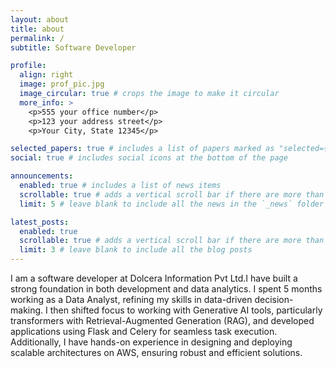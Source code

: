 ```yaml
---
layout: about
title: about
permalink: /
subtitle: Software Developer

profile:
  align: right
  image: prof_pic.jpg
  image_circular: true # crops the image to make it circular
  more_info: >
    <p>555 your office number</p>
    <p>123 your address street</p>
    <p>Your City, State 12345</p>

selected_papers: true # includes a list of papers marked as "selected={true}"
social: true # includes social icons at the bottom of the page

announcements:
  enabled: true # includes a list of news items
  scrollable: true # adds a vertical scroll bar if there are more than 3 news items
  limit: 5 # leave blank to include all the news in the `_news` folder

latest_posts:
  enabled: true
  scrollable: true # adds a vertical scroll bar if there are more than 3 new posts items
  limit: 3 # leave blank to include all the blog posts
---
```


I am a software developer at Dolcera Information Pvt Ltd.I have built a strong foundation in both development and data analytics. I spent 5 months working as a Data Analyst, refining my skills in data-driven decision-making. I then shifted focus to working with Generative AI tools, particularly transformers with Retrieval-Augmented Generation (RAG), and developed applications using Flask and Celery for seamless task execution. Additionally, I have hands-on experience in designing and deploying scalable architectures on AWS, ensuring robust and efficient solutions.
